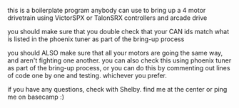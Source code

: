 this is a boilerplate program anybody can use to bring up a 4 motor drivetrain using VictorSPX or TalonSRX controllers and arcade drive

you should make sure that you double check that your CAN ids match what is listed in the phoenix tuner as part of the bring-up process

you should ALSO make sure that all your motors are going the same way, and aren't fighting one another. you can also check this using phoenix tuner as part of the bring-up process, or you can do this by commenting out lines of code one by one and testing. whichever you prefer.

if you have any questions, check with Shelby. find me at the center or ping me on basecamp :)
